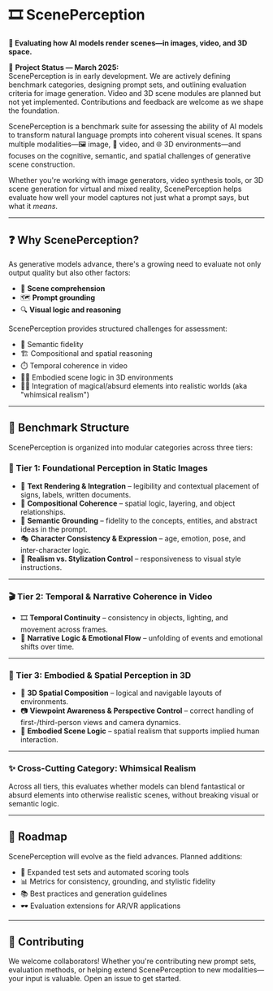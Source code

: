# 🎞️ ScenePerception

**🧠 Evaluating how AI models render scenes—in images, video, and 3D space.**

🚧 **Project Status — March 2025:**  
ScenePerception is in early development. We are actively defining benchmark categories, designing prompt sets, and outlining evaluation criteria for image generation. Video and 3D scene modules are planned but not yet implemented. Contributions and feedback are welcome as we shape the foundation.


ScenePerception is a benchmark suite for assessing the ability of AI models to transform natural language prompts into coherent visual scenes. It spans multiple modalities—🖼️ image, 🎥 video, and 🌐 3D environments—and focuses on the cognitive, semantic, and spatial challenges of generative scene construction.

Whether you're working with image generators, video synthesis tools, or 3D scene generation for virtual and mixed reality, ScenePerception helps evaluate how well your model captures not just what a prompt says, but what it *means*.

---

## ❓ Why ScenePerception?

As generative models advance, there's a growing need to evaluate not only output quality but also other factors:

- 🧩 **Scene comprehension**
- 🗺️ **Prompt grounding**
- 🔍 **Visual logic and reasoning**

ScenePerception provides structured challenges for assessment:

- 📝 Semantic fidelity  
- 🏗️ Compositional and spatial reasoning  
- ⏱️ Temporal coherence in video  
- 🧍‍♂️ Embodied scene logic in 3D environments  
- 🧙‍♀️ Integration of magical/absurd elements into realistic worlds (aka "whimsical realism")

---

## 🧪 Benchmark Structure

ScenePerception is organized into modular categories across three tiers:

### 🧩 Tier 1: Foundational Perception in Static Images

- 🧾 **Text Rendering & Integration** – legibility and contextual placement of signs, labels, written documents.  
- 🧱 **Compositional Coherence** – spatial logic, layering, and object relationships.  
- 🧠 **Semantic Grounding** – fidelity to the concepts, entities, and abstract ideas in the prompt.  
- 🎭 **Character Consistency & Expression** – age, emotion, pose, and inter-character logic.  
- 🎨 **Realism vs. Stylization Control** – responsiveness to visual style instructions.

---

### 🎬 Tier 2: Temporal & Narrative Coherence in Video

- 🎞️ **Temporal Continuity** – consistency in objects, lighting, and movement across frames.  
- 📖 **Narrative Logic & Emotional Flow** – unfolding of events and emotional shifts over time.

---

### 🧭 Tier 3: Embodied & Spatial Perception in 3D

- 🧩 **3D Spatial Composition** – logical and navigable layouts of environments.  
- 📷 **Viewpoint Awareness & Perspective Control** – correct handling of first-/third-person views and camera dynamics.  
- 🚪 **Embodied Scene Logic** – spatial realism that supports implied human interaction.

---

### ✨ Cross-Cutting Category: Whimsical Realism

Across all tiers, this evaluates whether models can blend fantastical or absurd elements into otherwise realistic scenes, without breaking visual or semantic logic.

---

## 🔭 Roadmap

ScenePerception will evolve as the field advances. Planned additions:

- 🧪 Expanded test sets and automated scoring tools  
- 📊 Metrics for consistency, grounding, and stylistic fidelity  
- 📚 Best practices and generation guidelines  
- 🕶️ Evaluation extensions for AR/VR applications  

---

## 🤝 Contributing

We welcome collaborators! Whether you're contributing new prompt sets, evaluation methods, or helping extend ScenePerception to new modalities—your input is valuable. Open an issue to get started.



